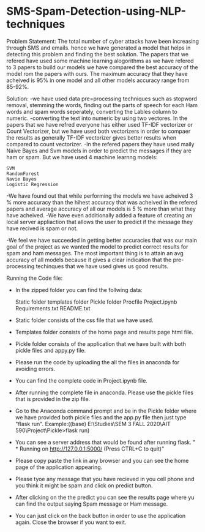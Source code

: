# SMS-Spam-Detection-using-NLP-techniques

Problem Statement:
The total number of cyber attacks have been increasing through SMS and emails. hence we have generated a model that helps in detecting this problem and finding the best solution. 
The papers that we refered have used some machine learning alogorithms as we have refered to 3 papers to build our models we have compared the best accuracy of the model rom the papers with ours.
The maximum accuracy that they have acheived is 95% in one model and all other models accuracy range from 85-92%.

Solution:
-we have used data pre=processing techniques such as stopword removal, stemming the words, finding out the parts of speech for each Ham words and spam words seperately, 
 converting the Lables column to numeric. 
-converting the text into numeric by using two vectores. 
 In the papers that we have refred everyone has either used TF-IDF vectorizer or Count Vectorizer, but we have used both vectorizers in order to compaer the results as generally TF-IDF vectorizer gives better results 
 when compared to count vectorizer. 
-In the refered papers they have used maily Naive Bayes and Svm models in order to predict the messages if they are ham or spam. But we have used 4 machine learnng models:
	
	SVM
	RandomForest
	Navie Bayes
	Logistic Regression

-We have found out that while performing the models we have acheived 3 % more accuracy than the hihest accuracy that was acheived in the refered papers and average accuracy of all our models is 5 % more than what they have acheived.
-We have even additionally added a feature of creating an local server appliaction that allows the user to predict if the message they have recived is spam or not.

-We feel we have succeeded in getting better accuracies that was our main goal of the project as we wanted the model to predict correct results for spam and ham messages. The most important thing is to attain an avg accuracy 
of all models because it gives a clear indication that the pre-processing techinques that we have used gives us good results.




Running the Code file:

- In the zipped folder you can find the follwing data:
	
	Static folder
	templates folder
	Pickle folder
	Procfile
	Project.ipynb
	Requirements.txt
	README.txt
	
- Static folder consists of the css file that we have used.
- Templates folder consists of the home page and results page html file.
- Pickle folder consists of the application that we have built with both pickle files and appy.py file.
- Please run the code by uploading the all the files in anaconda for avoiding errors.
- You can find the complete code in Project.ipynb file.
- After running the complete file in anaconda. Please use the pickle files that is provided in the zip file.
- Go to the Anaconda command prompt and be in the Pickle folder where we have provided both pickle files and the app.py file then just type "flask run". Example:((base) E:\Studies\SEM 3 FALL 2020\AIT 590\Project\Pickle>flask run)
- You can see a server address that would be found after running flask. " * Running on http://127.0.0.1:5000/ (Press CTRL+C to quit)"
- Please copy paste the link in any browser and you can see the home page of the application appearing.
- Please tyoe any message that you have recieved in you cell phone and you think it might be spam and click on predict button.
- After clicking on the the predict you can see the results page where yu can find the output saying Spam message or Ham message.
- You can just click on the back button in order to use the application again. Close the browser if you want to exit.



 
